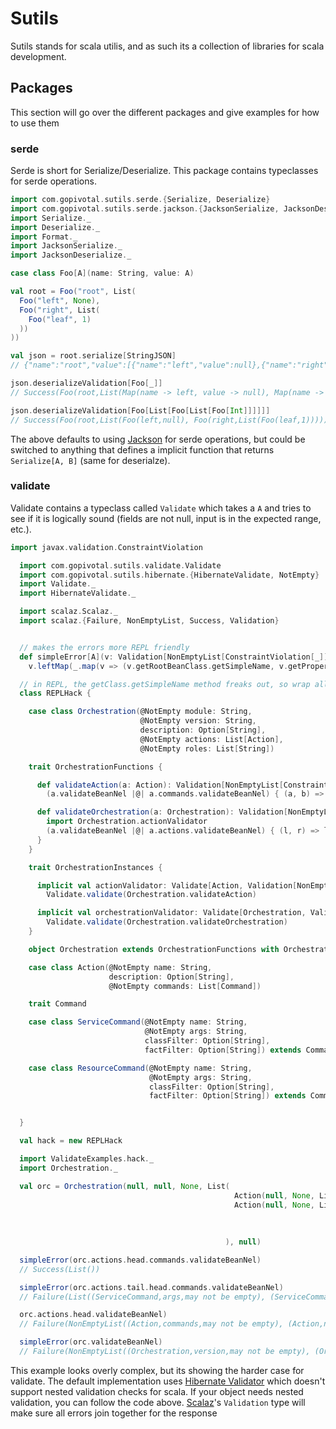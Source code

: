 # Sutils

Sutils stands for scala utilis, and as such its a collection of libraries for scala development.

## Packages

This section will go over the different packages and give examples for how to use them

### serde

Serde is short for Serialize/Deserialize.  This package contains typeclasses for serde operations.

```scala
import com.gopivotal.sutils.serde.{Serialize, Deserialize}
import com.gopivotal.sutils.serde.jackson.{JacksonSerialize, JacksonDeserialize, Format}
import Serialize._
import Deserialize._
import Format._
import JacksonSerialize._
import JacksonDeserialize._

case class Foo[A](name: String, value: A)

val root = Foo("root", List(
  Foo("left", None),
  Foo("right", List(
    Foo("leaf", 1)
  ))
))

val json = root.serialize[StringJSON]
// {"name":"root","value":[{"name":"left","value":null},{"name":"right","value":[{"name":"leaf","value":1}]}]}

json.deserializeValidation[Foo[_]]
// Success(Foo(root,List(Map(name -> left, value -> null), Map(name -> right, value -> List(Map(name -> leaf, value -> 1))))))

json.deserializeValidation[Foo[List[Foo[List[Foo[Int]]]]]]
// Success(Foo(root,List(Foo(left,null), Foo(right,List(Foo(leaf,1))))))
```

The above defaults to using [Jackson](https://jackson.codehaus.org/) for serde operations, but could be switched to anything that defines a implicit function that returns `Serialize[A, B]` (same for deserialze).

### validate

Validate contains a typeclass called `Validate` which takes a `A` and tries to see if it is logically sound (fields are not null, input is in the expected range, etc.).

```scala
import javax.validation.ConstraintViolation

  import com.gopivotal.sutils.validate.Validate
  import com.gopivotal.sutils.hibernate.{HibernateValidate, NotEmpty}
  import Validate._
  import HibernateValidate._

  import scalaz.Scalaz._
  import scalaz.{Failure, NonEmptyList, Success, Validation}


  // makes the errors more REPL friendly
  def simpleError[A](v: Validation[NonEmptyList[ConstraintViolation[_]], A]) =
    v.leftMap(_.map(v => (v.getRootBeanClass.getSimpleName, v.getPropertyPath.toString, v.getMessage)))

  // in REPL, the getClass.getSimpleName method freaks out, so wrap all classes in a hack class to get around this
  class REPLHack {

    case class Orchestration(@NotEmpty module: String,
                             @NotEmpty version: String,
                             description: Option[String],
                             @NotEmpty actions: List[Action],
                             @NotEmpty roles: List[String])

    trait OrchestrationFunctions {

      def validateAction(a: Action): Validation[NonEmptyList[ConstraintViolation[_]], Action] =
        (a.validateBeanNel |@| a.commands.validateBeanNel) { (a, b) => a}

      def validateOrchestration(a: Orchestration): Validation[NonEmptyList[ConstraintViolation[_]], Orchestration] = {
        import Orchestration.actionValidator
        (a.validateBeanNel |@| a.actions.validateBeanNel) { (l, r) => l}
      }
    }

    trait OrchestrationInstances {

      implicit val actionValidator: Validate[Action, Validation[NonEmptyList[ConstraintViolation[_]], Action]] =
        Validate.validate(Orchestration.validateAction)

      implicit val orchestrationValidator: Validate[Orchestration, Validation[NonEmptyList[ConstraintViolation[_]], Orchestration]] =
        Validate.validate(Orchestration.validateOrchestration)
    }

    object Orchestration extends OrchestrationFunctions with OrchestrationInstances

    case class Action(@NotEmpty name: String,
                      description: Option[String],
                      @NotEmpty commands: List[Command])

    trait Command

    case class ServiceCommand(@NotEmpty name: String,
                              @NotEmpty args: String,
                              classFilter: Option[String],
                              factFilter: Option[String]) extends Command

    case class ResourceCommand(@NotEmpty name: String,
                               @NotEmpty args: String,
                               classFilter: Option[String],
                               factFilter: Option[String]) extends Command


  }

  val hack = new REPLHack

  import ValidateExamples.hack._
  import Orchestration._

  val orc = Orchestration(null, null, None, List(
                                                  Action(null, None, List()),
                                                  Action(null, None, List(
                                                                           ServiceCommand(null, null, None, None),
                                                                           ResourceCommand(null, null, None, None)
                                                                         ))
                                                ), null)

  simpleError(orc.actions.head.commands.validateBeanNel)
  // Success(List())

  simpleError(orc.actions.tail.head.commands.validateBeanNel)
  // Failure(List((ServiceCommand,args,may not be empty), (ServiceCommand,name,may not be empty), (ResourceCommand,args,may not be empty), (ResourceCommand,name,may not be empty)))

  orc.actions.head.validateBeanNel)
  // Failure(NonEmptyList((Action,commands,may not be empty), (Action,name,may not be empty)))

  simpleError(orc.validateBeanNel)
  // Failure(NonEmptyList((Orchestration,version,may not be empty), (Orchestration,module,may not be empty), (Orchestration,roles,may not be empty), (Action,name,may not be empty), (Action,commands,may not be empty), (Action,name,may not be empty), (ServiceCommand,name,may not be empty), (ServiceCommand,args,may not be empty), (ResourceCommand,name,may not be empty), (ResourceCommand,args,may not be empty)))
```

This example looks overly complex, but its showing the harder case for validate.  The default implementation uses [Hibernate Validator](https://hibernate.org/validator/) which doesn't support nested validation checks for scala.  If your object needs nested validation, you can follow the code above.  [Scalaz](https://github.com/scalaz/scalaz)'s `Validation` type will make sure all errors join together for the response
